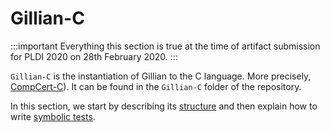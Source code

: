 # Gillian-C

<!-- prettier-ignore-start -->
:::important
Everything this section is true at the time of artifact submission for PLDI 2020 on 28th February 2020.
:::
<!-- prettier-ignore-end -->

`Gillian-C` is the instantiation of Gillian to the C language. More precisely, [CompCert-C](http://compcert.inria.fr/)). It can be found in the `Gillian-C` folder of the repository.

In this section, we start by describing its [structure](./structure) and then explain how to write [symbolic tests](./stests).
